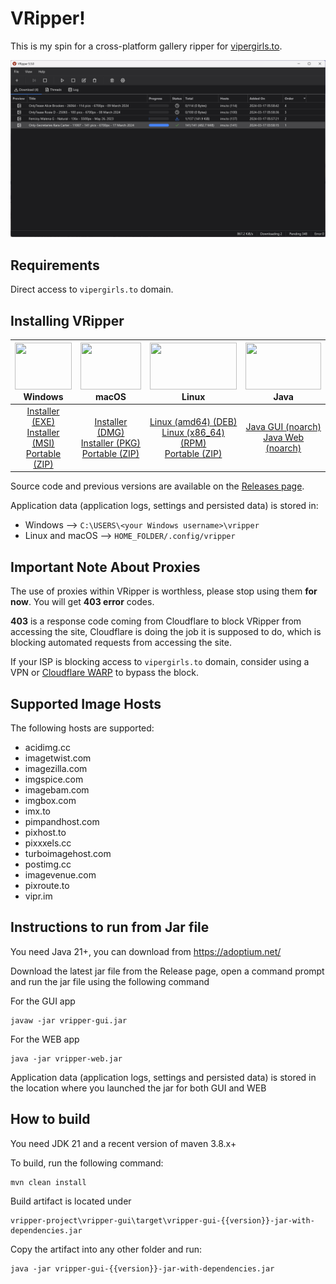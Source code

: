 # VRipper!

This is my spin for a cross-platform gallery ripper for [vipergirls.to](https://vipergirls.to).


![GitHub Image](/image.png)


## Requirements
Direct access to `vipergirls.to` domain.

## Installing VRipper

<img src="https://github.com/stashapp/stash/raw/develop/docs/readme_assets/windows_logo.svg" width="100%" height="75"> Windows | <img src="https://github.com/stashapp/stash/raw/develop/docs/readme_assets/mac_logo.svg" width="100%" height="75"> macOS | <img src="https://github.com/stashapp/stash/raw/develop/docs/readme_assets/linux_logo.svg" width="100%" height="75"> Linux  | <img src="https://images.vexels.com/media/users/3/166401/isolated/preview/b82aa7ac3f736dd78570dd3fa3fa9e24-java-programming-language-icon-by-vexels.png" width="100%" height="75"> Java
:---:|:---:|:---:|:---:
[Installer (EXE)](https://github.com/death-claw/vripper-project/releases/download/5.8.0/vripper-windows-installer-5.8.0.exe) <br /> [Installer (MSI)](https://github.com/death-claw/vripper-project/releases/download/5.8.0/vripper-windows-installer-5.8.0.msi) <br /> [Portable (ZIP)](https://github.com/death-claw/vripper-project/releases/download/5.8.0/vripper-windows-portable-5.8.0.zip) | [Installer (DMG)](https://github.com/death-claw/vripper-project/releases/download/5.8.0/vripper-macos-5.8.0.dmg) <br /> [Installer (PKG)](https://github.com/death-claw/vripper-project/releases/download/5.8.0/vripper-macos-5.8.0.pkg) <br /> [Portable (ZIP)](https://github.com/death-claw/vripper-project/releases/download/5.8.0/vripper-macos-portable-5.8.0.zip)  | [Linux (amd64) (DEB)](https://github.com/death-claw/vripper-project/releases/download/5.8.0/vripper-linux-5.8.0_amd64.deb) <br /> [Linux (x86_64) (RPM)](https://github.com/death-claw/vripper-project/releases/download/5.8.0/vripper-linux-5.8.0.x86_64.rpm) <br /> [Portable (ZIP)](https://github.com/death-claw/vripper-project/releases/download/5.8.0/vripper-linux-portable-5.8.0.zip) | [Java GUI (noarch)](https://github.com/death-claw/vripper-project/releases/download/5.8.0/vripper-noarch-gui-5.8.0.jar) <br /> [Java Web (noarch)](https://github.com/death-claw/vripper-project/releases/download/5.8.0/vripper-noarch-web-5.8.0.jar)

Source code and previous versions are available on the [Releases page](https://github.com/death-claw/vripper-project/releases).  

Application data (application logs, settings and persisted data) is stored in:  
* Windows --> `C:\USERS\<your Windows username>\vripper` 
* Linux and macOS --> `HOME_FOLDER/.config/vripper`


## Important Note About Proxies
The use of proxies within VRipper is worthless, please stop using them **for now**. You will get **403 error** codes.  

**403** is a response code coming from Cloudflare to block VRipper from accessing the site, Cloudflare is doing the job it is supposed to do, which is blocking automated requests from accessing the site. 

If your ISP is blocking access to `vipergirls.to` domain, consider using a VPN or [Cloudflare WARP](https://one.one.one.one/) to bypass the block.

## Supported Image Hosts
The following hosts are supported:
* acidimg.cc  
* imagetwist.com  
* imagezilla.com  
* imgspice.com  
* imagebam.com  
* imgbox.com  
* imx.to  
* pimpandhost.com  
* pixhost.to  
* pixxxels.cc  
* turboimagehost.com  
* postimg.cc  
* imagevenue.com  
* pixroute.to  
* vipr.im  

## Instructions to run from Jar file
You need Java 21+, you can download from https://adoptium.net/

Download the latest jar file from the Release page, open a command prompt and run the jar file using the following command

For the GUI app

    javaw -jar vripper-gui.jar

For the WEB app

    java -jar vripper-web.jar

Application data (application logs, settings and persisted data) is stored in the location where you launched the jar for both GUI and WEB


## How to build

You need JDK 21 and a recent version of maven 3.8.x+

To build, run the following command:

    mvn clean install

Build artifact is located under

    vripper-project\vripper-gui\target\vripper-gui-{{version}}-jar-with-dependencies.jar

Copy the artifact into any other folder and run:

    java -jar vripper-gui-{{version}}-jar-with-dependencies.jar
